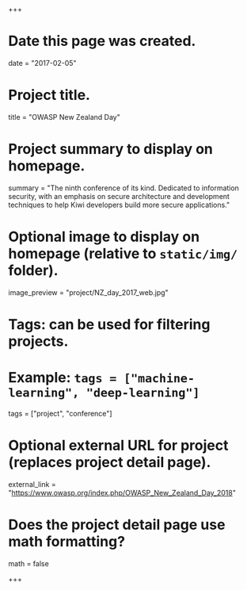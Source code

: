 +++
# Date this page was created.
date = "2017-02-05"

# Project title.
title = "OWASP New Zealand Day"

# Project summary to display on homepage.
summary = "The ninth conference of its kind. Dedicated to information security, with an emphasis on secure architecture and development techniques to help Kiwi developers build more secure applications."

# Optional image to display on homepage (relative to `static/img/` folder).
image_preview = "project/NZ_day_2017_web.jpg"

# Tags: can be used for filtering projects.
# Example: `tags = ["machine-learning", "deep-learning"]`
tags = ["project", "conference"]

# Optional external URL for project (replaces project detail page).
external_link = "https://www.owasp.org/index.php/OWASP_New_Zealand_Day_2018"

# Does the project detail page use math formatting?
math = false

+++
